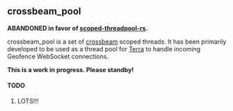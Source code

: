## crossbeam_pool

**ABANDONED in favor of [scoped-threadpool-rs](https://github.com/Kimundi/scoped-threadpool-rs).**

crossbeam_pool is a set of [crossbeam](https://github.com/crossbeam-rs/crossbeam) scoped threads.
It has been primarily developed to be used as a thread pool for [Terra](https://github.com/younisshah/terra)
to handle incoming Geofence WebSocket connections.

**This is a work in progress. Please standby!**


#### TODO
1) LOTS!!!
